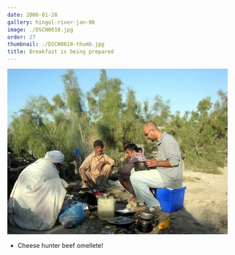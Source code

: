 ```yaml
---
date: 2006-01-28
gallery: hingol-river-jan-06
image: ./DSCN0618.jpg
order: 27
thumbnail: ./DSCN0618-thumb.jpg
title: Breakfast is being prepared
---
```


![Breakfast is being prepared](./DSCN0618.jpg)

- Cheese hunter beef omellete!